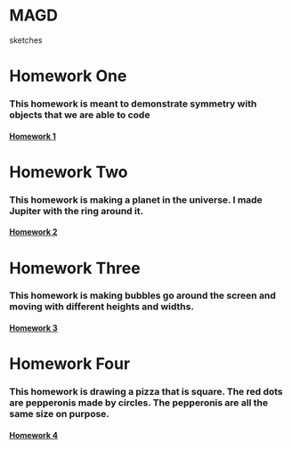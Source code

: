 # MAGD
sketches

# Homework One
### This homework is meant to demonstrate symmetry with objects that we are able to code
#### [Homework 1](https://editor.p5js.org/preciatj30/sketches/dgxRW3zZ)

# Homework Two 
### This homework is making a planet in the universe. I made Jupiter with the ring around it.
#### [Homework 2](https://editor.p5js.org/preciatj30/sketches/nFGTqp6R)

# Homework Three
### This homework is making bubbles go around the screen and moving with different heights and widths. 
#### [Homework 3](https://editor.p5js.org/preciatj30/sketches/7zecUUt3)
# Homework Four
### This homework is drawing a pizza that is square. The red dots are pepperonis made by circles. The pepperonis are all the same size on purpose.
#### [Homework 4](https://editor.p5js.org/preciatj30/sketches/4RpwdWtY)
